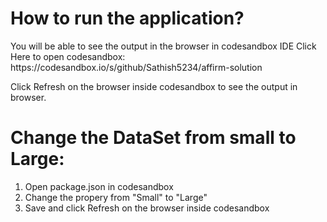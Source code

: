 <h1>How to run the application?</h1>
You will be able to see the output in the browser in codesandbox IDE
Click Here to open codesandbox: https://codesandbox.io/s/github/Sathish5234/affirm-solution

Click Refresh on the browser inside codesandbox to see the output in browser.

# Change the DataSet from small to Large:

1. Open package.json in codesandbox
2. Change the propery from "Small" to "Large"
3. Save and click Refresh on the browser inside codesandbox

